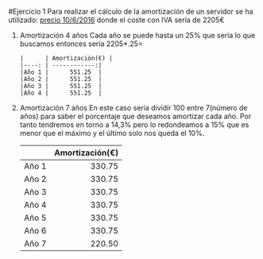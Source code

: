 #Ejercicio 1 
Para realizar el cálculo de la amortización de un servidor se ha utilizado:
[precio 10/6/2016](http://www.dynos.es/servidor-hp-proliant-dl385p-gen8-6344-2.6ghz-8gb-ddr3-sff-2u-887758954966__F0B21A.html)
donde el coste con IVA sería de 2205€


1. Amortización 4 años
	Cada año se puede hasta un 25% que sería lo que buscamos entonces sería 2205*.25=

       |      | Amortización(€) |
       |----: | ------------:|
       |Año 1 |      551.25  |
       |Año 2 |      551.25  |
       |Año 3 |      551.25  |
       |Año 4 |      551.25  |

2. Amortización 7 años
	En este caso sería dividir 100 entre 7(número de años) para saber el porcentaje que deseamos amortizar cada año. Por tanto tendremos en torno a 14,3% pero lo redondeamos a 15% que es menor que el máximo y el último solo nos queda el 10%.

	|      | Amortización(€) |
	|----: | ------------:|
	|Año 1 |      330.75  |
	|Año 2 |      330.75  |
	|Año 3 |      330.75  |
	|Año 4 |      330.75  |
	|Año 5 |      330.75  |
	|Año 6 |      330.75  |
	|Año 7 |      220.50  |

